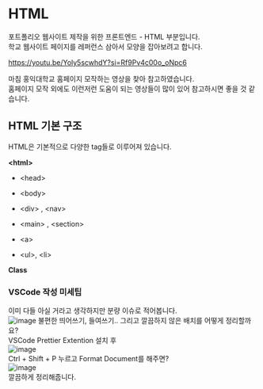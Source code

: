 # HTML

포트폴리오 웹사이트 제작을 위한 프론트엔드 - HTML 부분입니다.\
학교 웹사이트 페이지를 레퍼런스 삼아서 모양을 잡아보려고 합니다.

https://youtu.be/Yoly5scwhdY?si=Rf9Pv4c00o_oNpc6

마침 홍익대학교 홈페이지 모작하는 영상을 찾아 참고하였습니다.\
홈페이지 모작 외에도 이런저런 도움이 되는 영상들이 많이 있어 참고하시면 좋을 것 같습니다.

## HTML 기본 구조

HTML은 기본적으로 다양한 tag들로 이루어져 있습니다.

<b>\<html></b>

  - \<head>

  - \<body>

  - \<div> , \<nav>

  - \<main> , \<section>

  - \<a>

  - \<ul>, \<li>

<b>Class</b>

### VSCode 작성 미세팁

이미 다들 아실 거라고 생각하지만 분량 이슈로 적어봅니다. \
![image](https://github.com/user-attachments/assets/f1e1ee65-3567-494e-ba0e-f425c8854de1)
불편한 띄어쓰기, 들여쓰기.. 그리고 깔끔하지 않은 배치를 어떻게 정리할까요?\
VSCode Prettier Extention 설치 후\
![image](https://github.com/user-attachments/assets/39e275df-cfa5-4ca5-8daf-a0204dcb2e4a) \
Ctrl + Shift + P 누르고 Format Document를 해주면?\
![image](https://github.com/user-attachments/assets/3b7fa10c-7280-4fe3-ad65-3200e8e04ace) \
깔끔하게 정리해줍니다.
